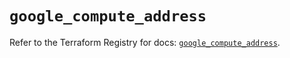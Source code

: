 # `google_compute_address`

Refer to the Terraform Registry for docs: [`google_compute_address`](https://registry.terraform.io/providers/hashicorp/google-beta/6.32.0/docs/resources/google_compute_address).
